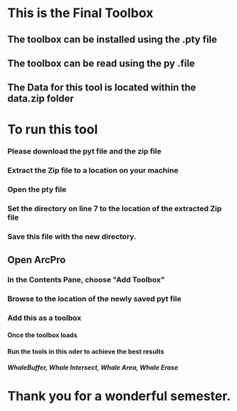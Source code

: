 # This is the Final Toolbox
## The toolbox can be installed using the .pty file
## The toolbox can be read using the py .file
## The Data for this tool is located within the data.zip folder
# To run this tool
### Please download the pyt file and the zip file
### Extract the Zip file to a location on your machine
### Open the pty file
### Set the directory on line 7 to the location of the extracted Zip file
### Save this file with the new directory.
## Open ArcPro
### In the Contents Pane, choose "Add Toolbox"
### Browse to the location of the newly saved pyt file
### Add this as a toolbox
#### Once the toolbox loads
#### Run the tools in this oder to achieve the best results
##### WhaleBuffer, Whale Intersect, Whale Area, Whale Erase
# Thank you for a wonderful semester. 

